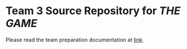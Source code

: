 # Team 3 Source Repository for *THE GAME*

Please read the team preparation documentation at [link](https://docs.google.com/document/d/1dJzUCVYb56wBSdI20cfzxHWx2U_7LwoloqktRT7iTwE/edit?fbclid=IwAR1m99CNnG1dG0PfW96dHn_mElT_ZyLfaOCSFsL1GGWYYHV4hFxyOW3EN5E).
